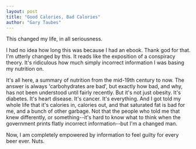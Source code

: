 ```yaml
---
layout: post
title: "Good Calories, Bad Calories"
author: "Gary Taubes"
---
```

This changed my life, in all seriousness.

I had no idea how long this was because I had an ebook. Thank god for that. I'm
utterly changed by this. It reads like the exposition of a conspiracy theory.
It's ridiculous how much simply incorrect information I was basing my nutrition
on.

It's all here, a summary of nutrition from the mid-19th century to now. The
answer is always 'carbohydrates are bad', but exactly how bad, and why, has not
been understood until fairly recently. But it's not just obesity. It's
diabetes. It's heart disease. It's cancer. It's everything. And I got told my
whole life that it's calories in, calories out, and that saturated fat is bad
for me, and a bunch of other garbage. Not that the people who told me that knew
differently, or something--it's hard to know what to think when the government
prints flatly incorrect information--but I'm a changed man.

Now, I am completely empowered by information to feel guilty for every beer
ever. Nuts.

